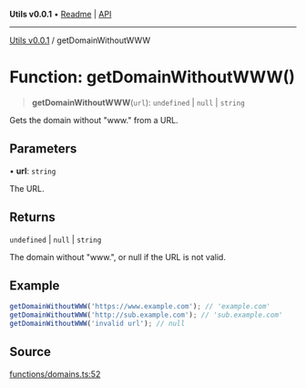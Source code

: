 **Utils v0.0.1** • [Readme](../README.md) \| [API](../globals.md)

***

[Utils v0.0.1](../README.md) / getDomainWithoutWWW

# Function: getDomainWithoutWWW()

> **getDomainWithoutWWW**(`url`): `undefined` \| `null` \| `string`

Gets the domain without "www." from a URL.

## Parameters

• **url**: `string`

The URL.

## Returns

`undefined` \| `null` \| `string`

The domain without "www.", or null if the URL is not valid.

## Example

```ts
getDomainWithoutWWW('https://www.example.com'); // 'example.com'
getDomainWithoutWWW('http://sub.example.com'); // 'sub.example.com'
getDomainWithoutWWW('invalid url'); // null
```

## Source

[functions/domains.ts:52](https://github.com/bucharitesh/octopop/blob/2bf71a1/packages/utils/src/functions/domains.ts#L52)
